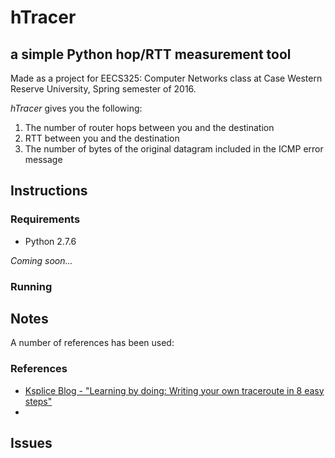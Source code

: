 # hTracer
## a simple Python hop/RTT measurement tool
Made as a project for EECS325: Computer Networks class at Case Western Reserve University, Spring semester of 2016.

*hTracer* gives you the following:

1. The number of router hops between you and the destination
2. RTT between you and the destination
3. The number of bytes of the original datagram included in the ICMP error message

## Instructions
### Requirements
- Python 2.7.6

*Coming soon...*

### Running

## Notes

A number of references has been used:

### References

- [Ksplice Blog - "Learning by doing: Writing your own traceroute in 8 easy steps"](https://blogs.oracle.com/ksplice/entry/learning_by_doing_writing_your)
- 

## Issues